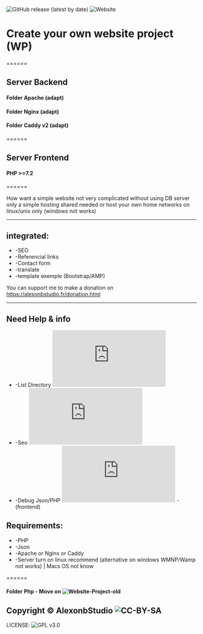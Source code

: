 ![GitHub release (latest by date)](https://img.shields.io/github/v/release/alexonbstudio/website-project)
![Website](https://img.shields.io/website?style=for-the-badge&url=https%3A%2F%2Falexonbstudio.fr)

# Create your own website project (WP)

======

## Server Backend 
#### Folder Apache (adapt)
#### Folder Nginx (adapt)
#### Folder Caddy v2 (adapt)

======

## Server Frontend
#### PHP >=7.2



======

How want a simple website not very complicated without using DB server only a simple hosting shared needed or host your own home networks on linux/unix only (windows not works)

------

## integrated: 

+ -SEO 
+ -Referencial links 
+ -Contact form 
+ -translate 
+ -template exemple (Bootstrap/AMP)


You can support me to make a donation on https://alexonbstudio.fr/donation.html


------
## Need Help & info 

+ -List Directory ![list-directory](https://github.com/alexonbstudio/website-project/blob/master/list-directory.txt)
+ -Seo ![SEO](https://github.com/alexonbstudio/website-project/blob/master/need-help.md)
+ -Debug Json/PHP ![Debug Json with PHP](https://github.com/alexonbstudio/website-project/blob/master/debug.php) - (frontend)

## Requirements:

+ -PHP
+ -Json
+ -Apache or Nginx or Caddy
+ -Server turn on linux recommend (alternative on windows WMNP/Wamp not works) | Macs OS not know

======

#### Folder Php - Move on ![Website-Project-old](https://github.com/alexonbstudio/website-project-old)

Copyright &copy; AlexonbStudio ![CC-BY-SA](https://creativecommons.org/licenses/by-sa/4.0/)
------
LICENSE: ![GPL v3.0](https://github.com/alexonbstudio/website-project/blob/master/LICENSE)
